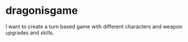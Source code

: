 # dragonisgame
I want to create a turn based game with different characters and weapon upgrades and skills. 
